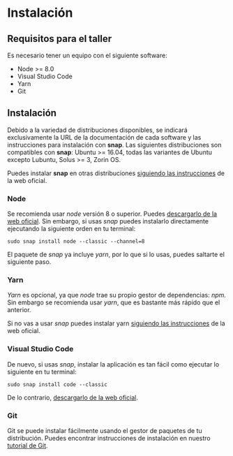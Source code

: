 # Instalación

## Requisitos para el taller

Es necesario tener un equipo con el siguiente software:

* Node >= 8.0
* Visual Studio Code
* Yarn
* Git

## Instalación

Debido a la variedad de distribuciones disponibles, se indicará exclusivamente la URL de la documentación de cada software y las instrucciones para instalación con **snap**. Las siguientes distribuciones son compatibles con **snap**: Ubuntu >= 16.04, todas las variantes de Ubuntu excepto Lubuntu, Solus >= 3, Zorin OS.

Puedes instalar **snap** en otras distribuciones [siguiendo las instrucciones](https://snapcraft.io/docs/installing-snapd) de la web oficial.

### Node 

Se recomienda usar _node_ versión 8 o superior. Puedes [descargarlo de la web oficial](https://nodejs.org/es/download/). Sin embargo, si usas _snap_ puedes instalarlo directamente ejecutando la siguiente orden en tu terminal:

    sudo snap install node --classic --channel=8

El paquete de _snap_ ya incluye _yarn_, por lo que si lo usas, puedes saltarte el siguiente paso.

### Yarn

_Yarn_ es opcional, ya que _node_ trae su propio gestor de dependencias: _npm_. Sin embargo se recomienda usar _yarn_, que es bastante más rápido que el anterior.

Si no vas a usar _snap_ puedes instalar yarn [siguiendo las instrucciones](https://yarnpkg.com/en/docs/install) de la web oficial.

### Visual Studio Code

De nuevo, si usas _snap_, instalar la aplicación es tan fácil como ejecutar lo siguiente en tu terminal:

    sudo snap install code --classic

De lo contrario, [descargarlo de la web oficial](https://code.visualstudio.com/Download/).

### Git

Git se puede instalar fácilmente usando el gestor de paquetes de tu distribución. Puedes encontrar instrucciones de instalación en nuestro [tutorial de Git](https://aulasoftwarelibre.github.io/taller-de-git/git/).